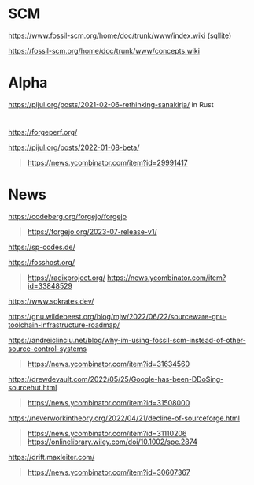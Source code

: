 # SCM

https://www.fossil-scm.org/home/doc/trunk/www/index.wiki (sqllite)

https://fossil-scm.org/home/doc/trunk/www/concepts.wiki

# Alpha
https://pijul.org/posts/2021-02-06-rethinking-sanakirja/ in Rust

#
https://forgeperf.org/

https://pijul.org/posts/2022-01-08-beta/
> https://news.ycombinator.com/item?id=29991417

# News
https://codeberg.org/forgejo/forgejo
> https://forgejo.org/2023-07-release-v1/

https://sp-codes.de/

https://fosshost.org/
> https://radixproject.org/
> https://news.ycombinator.com/item?id=33848529

https://www.sokrates.dev/

https://gnu.wildebeest.org/blog/mjw/2022/06/22/sourceware-gnu-toolchain-infrastructure-roadmap/

https://andreiclinciu.net/blog/why-im-using-fossil-scm-instead-of-other-source-control-systems
> https://news.ycombinator.com/item?id=31634560

https://drewdevault.com/2022/05/25/Google-has-been-DDoSing-sourcehut.html
> https://news.ycombinator.com/item?id=31508000

https://neverworkintheory.org/2022/04/21/decline-of-sourceforge.html
> https://news.ycombinator.com/item?id=31110206
> https://onlinelibrary.wiley.com/doi/10.1002/spe.2874

https://drift.maxleiter.com/
> https://news.ycombinator.com/item?id=30607367

